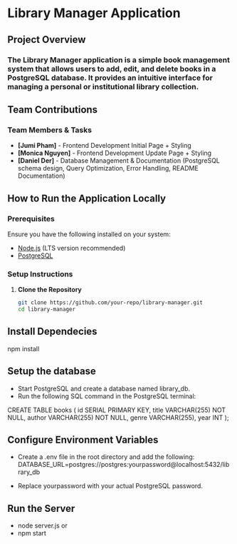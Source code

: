 # Library Manager Application

## Project Overview

### The Library Manager application is a simple book management system that allows users to add, edit, and delete books in a PostgreSQL database. It provides an intuitive interface for managing a personal or institutional library collection.

## Team Contributions

### Team Members & Tasks

- **[Jumi Pham]** - Frontend Development Initial Page + Styling
- **[Monica Nguyen]** - Frontend Development Update Page + Styling
- **[Daniel Der]** - Database Management & Documentation (PostgreSQL schema design, Query Optimization, Error Handling, README Documentation)

## How to Run the Application Locally

### Prerequisites

Ensure you have the following installed on your system:

- [Node.js](https://nodejs.org/) (LTS version recommended)
- [PostgreSQL](https://www.postgresql.org/)

### Setup Instructions

1. **Clone the Repository**
   ```sh
   git clone https://github.com/your-repo/library-manager.git
   cd library-manager

## Install Dependecies
npm install

## Setup the database
- Start PostgreSQL and create a database named library_db.
- Run the following SQL command in the PostgreSQL terminal:

CREATE TABLE books (
  id SERIAL PRIMARY KEY,
  title VARCHAR(255) NOT NULL,
  author VARCHAR(255) NOT NULL,
  genre VARCHAR(255),
  year INT
);

## Configure Environment Variables
- Create a .env file in the root directory and add the following:
DATABASE_URL=postgres://postgres:yourpassword@localhost:5432/library_db

- Replace yourpassword with your actual PostgreSQL password.

## Run the Server
- node server.js
or
- npm start



